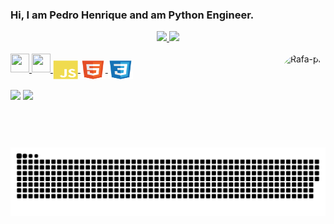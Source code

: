 ### Hi, I am Pedro Henrique and am Python Engineer.



<div align="center">
  <a href="https://github.com/devpedroshd">
  <img width="48%" src="https://github-readme-stats.vercel.app/api?username=devpedroshd&show_icons=true&theme=tokyonight&include_all_commits=true&count_private=true"/>
  <img width="48%" src="https://github-readme-stats.vercel.app/api/top-langs/?username=devpedroshd&layout=compact&langs_count=7&theme=tokyonight"/>
</div>

<div style="display: inline_block"><br>
  <img align"center" alt"Pedro-python" height="30" width="30" src="https://cdn.jsdelivr.net/gh/devicons/devicon/icons/python/python-original.svg" />
  <img align"center" alt"Pedro-sql" height="30" width="30" src="https://cdn.jsdelivr.net/gh/devicons/devicon/icons/mysql/mysql-original-wordmark.svg" />
  <img align="center" alt="Pedro-Js" height="30" width="40" src="https://raw.githubusercontent.com/devicons/devicon/master/icons/javascript/javascript-plain.svg">  
  <img align="center" alt="Pedro-HTML" height="30" width="40" src="https://raw.githubusercontent.com/devicons/devicon/master/icons/html5/html5-original.svg">
  <img align="center" alt="Pedro-CSS" height="30" width="40" src="https://raw.githubusercontent.com/devicons/devicon/master/icons/css3/css3-original.svg">
  <img align="right" alt="Rafa-pic" height="150" style="border-radius:50px;" src="https://media.discordapp.net/attachments/865280164393123861/1007315885368823909/giphy.gif"
</div>


<div> 
<br>
  <a href = "mailto:pedroshd7@gmail.com"><img src="https://img.shields.io/badge/-Gmail-%23333?style=for-the-badge&logo=gmail&logoColor=white" target="_blank"></a>
  <a href="https://www.linkedin.com/in/pedroshd7/" target="_blank"><img src="https://img.shields.io/badge/-LinkedIn-%230077B5?style=for-the-badge&logo=linkedin&logoColor=white" target="_blank"></a> 
 
  ![Snake animation](https://github.com/devpedroshd/devpedroshd/blob/output/github-contribution-grid-snake.svg)
 
</div>
